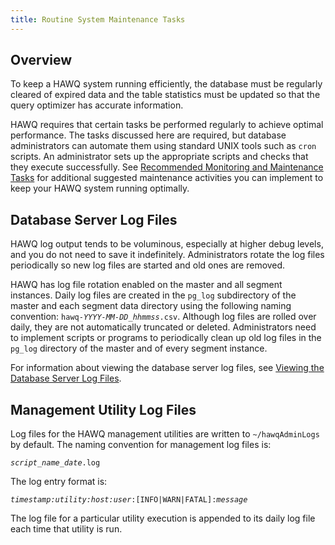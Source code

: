 ```yaml
---
title: Routine System Maintenance Tasks
---
```


## Overview<a id="overview-topic"></a>

To keep a HAWQ system running efficiently, the database must be regularly cleared of expired data and the table statistics must be updated so that the query optimizer has accurate information.

HAWQ requires that certain tasks be performed regularly to achieve optimal performance. The tasks discussed here are required, but database administrators can automate them using standard UNIX tools such as `cron` scripts. An administrator sets up the appropriate scripts and checks that they execute successfully. See [Recommended Monitoring and Maintenance Tasks](RecommendedMonitoringTasks.html) for additional suggested maintenance activities you can implement to keep your HAWQ system running optimally.

## Database Server Log Files <a id="topic10"></a>

HAWQ log output tends to be voluminous, especially at higher debug levels, and you do not need to save it indefinitely. Administrators rotate the log files periodically so new log files are started and old ones are removed.

HAWQ has log file rotation enabled on the master and all segment instances. Daily log files are created in the `pg_log` subdirectory of the master and each segment data directory using the following naming convention: <code>hawq-<i>YYYY-MM-DD\_hhmmss</i>.csv</code>. Although log files are rolled over daily, they are not automatically truncated or deleted. Administrators need to implement scripts or programs to periodically clean up old log files in the `pg_log` directory of the master and of every segment instance.

For information about viewing the database server log files, see [Viewing the Database Server Log Files](monitor.html).

## Management Utility Log Files <a id="topic11"></a>

Log files for the HAWQ management utilities are written to `~/hawqAdminLogs` by default. The naming convention for management log files is:

<pre><code><i>script_name_date</i>.log
</code></pre>

The log entry format is:

<pre><code><i>timestamp:utility:host:user</i>:[INFO|WARN|FATAL]:<i>message</i>
</code></pre>

The log file for a particular utility execution is appended to its daily log file each time that utility is run.
